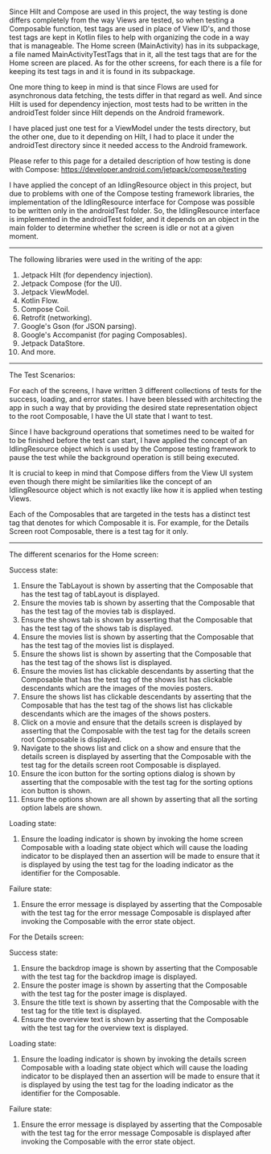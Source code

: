 Since Hilt and Compose are used in this project, the way testing is done differs completely from the way Views are tested, so when testing a Composable function, test tags are used in place of View ID's, and those test tags are kept in Kotlin files to help with organizing the code in a way that is manageable. The Home screen (MainActivity) has in its subpackage, a file named MainActivityTestTags that in it, all the test tags that are for the Home screen are placed. As for the other screens, for each there is a file for keeping its test tags in and it is found in its subpackage.

One more thing to keep in mind is that since Flows are used for asynchronous data fetching, the tests differ in that regard as well. And since Hilt is used for dependency injection, most tests had to be written in the androidTest folder since Hilt depends on the Android framework.

I have placed just one test for a ViewModel under the tests directory, but the other one, due to it depending on Hilt, I had to place it under the androidTest directory since it needed access to the Android framework. 

Please refer to this page for a detailed description of how testing is done with Compose: https://developer.android.com/jetpack/compose/testing

I have applied the concept of an IdlingResource object in this project, but due to problems with one of the Compose testing framework libraries, the implementation of the IdlingResource interface for Compose was possible to be written only in the androidTest folder. So, the IdlingResource interface is implemented in the androidTest folder, and it depends on an object in the main folder to determine whether the screen is idle or not at a given moment.  

--------------------------------------------------

The following libraries were used in the writing of the app:
1. Jetpack Hilt (for dependency injection).
2. Jetpack Compose (for the UI).
3. Jetpack ViewModel.
4. Kotlin Flow.
5. Compose Coil.
6. Retrofit (networking).
7. Google's Gson (for JSON parsing).
8. Google's Accompanist (for paging Composables).
9. Jetpack DataStore.
10. And more.

--------------------------------------------------

The Test Scenarios:

For each of the screens, I have written 3 different collections of tests for the success, loading, and error states. I have been blessed with architecting the app in such a way that by providing the desired state representation object to the root Composable, I have the UI state that I want to test.

Since I have background operations that sometimes need to be waited for to be finished before the test can start, I have applied the concept of an IdlingResource object which is used by the Compose testing framework to pause the test while the background operation is still being executed.

It is crucial to keep in mind that Compose differs from the View UI system even though there might be similarities like the concept of an IdlingResource object which is not exactly like how it is applied when testing Views.

Each of the Composables that are targeted in the tests has a distinct test tag that denotes for which Composable it is. For example, for the Details Screen root Composable, there is a test tag for it only. 

--------------------------------------------------

The different scenarios for the Home screen:

Success state:
1. Ensure the TabLayout is shown by asserting that the Composable that has the test tag of tabLayout is displayed.
2. Ensure the movies tab is shown by asserting that the Composable that has the test tag of the movies tab is displayed.
3. Ensure the shows tab is shown by asserting that the Composable that has the test tag of the shows tab is displayed.
4. Ensure the movies list is shown by asserting that the Composable that has the test tag of the movies list is displayed.
5. Ensure the shows list is shown by asserting that the Composable that has the test tag of the shows list is displayed.
6. Ensure the movies list has clickable descendants by asserting that the Composable that has the test tag of the shows list has clickable descendants which are the images of the movies posters.
7. Ensure the shows list has clickable descendants by asserting that the Composable that has the test tag of the shows list has clickable descendants which are the images of the shows posters.
8. Click on a movie and ensure that the details screen is displayed by asserting that the Composable with the test tag for the details screen root Composable is displayed.
9. Navigate to the shows list and click on a show and ensure that the details screen is displayed by asserting that the Composable with the test tag for the details screen root Composable is displayed.
10. Ensure the icon button for the sorting options dialog is shown by asserting that the composable with the test tag for the sorting options icon button is shown.
11. Ensure the options shown are all shown by asserting that all the sorting option labels are shown.

Loading state:
1. Ensure the loading indicator is shown by invoking the home screen Composable with a loading state object which will cause the loading indicator to be displayed then an assertion will be made to ensure that it is displayed by using the test tag for the loading indicator as the identifier for the Composable.

Failure state:
1. Ensure the error message is displayed by asserting that the Composable with the test tag for the error message Composable is displayed after invoking the Composable with the error state object.


For the Details screen:

Success state:
1. Ensure the backdrop image is shown by asserting that the Composable with the test tag for the backdrop image is displayed.
2. Ensure the poster image is shown by asserting that the Composable with the test tag for the poster image is displayed.
3. Ensure the title text is shown by asserting that the Composable with the test tag for the title text is displayed.
4. Ensure the overview text is shown by asserting that the Composable with the test tag for the overview text is displayed.

Loading state:
1. Ensure the loading indicator is shown by invoking the details screen Composable with a loading state object which will cause the loading indicator to be displayed then an assertion will be made to ensure that it is displayed by using the test tag for the loading indicator as the identifier for the Composable.

Failure state:
1. Ensure the error message is displayed by asserting that the Composable with the test tag for the error message Composable is displayed after invoking the Composable with the error state object.
